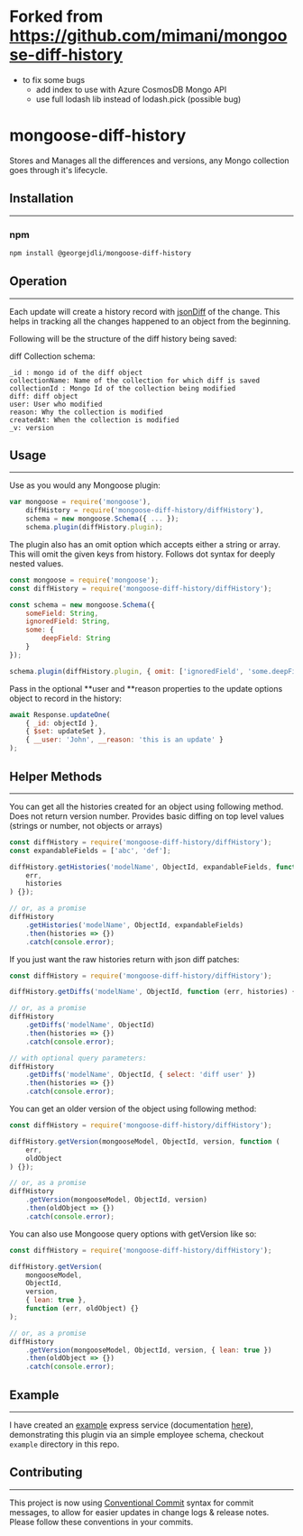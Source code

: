 # Forked from https://github.com/mimani/mongoose-diff-history

-   to fix some bugs
    -   add index to use with Azure CosmosDB Mongo API
    -   use full lodash lib instead of lodash.pick (possible bug)

# mongoose-diff-history

Stores and Manages all the differences and versions, any Mongo collection goes through it's lifecycle.

## Installation

---

### npm

```sh
npm install @georgejdli/mongoose-diff-history
```

## Operation

---

Each update will create a history record with [jsonDiff](https://github.com/benjamine/jsondiffpatch) of the change. This helps in tracking all the changes happened to an object from the beginning.

Following will be the structure of the diff history being saved:

diff Collection schema:

```
_id : mongo id of the diff object
collectionName: Name of the collection for which diff is saved
collectionId : Mongo Id of the collection being modified
diff: diff object
user: User who modified
reason: Why the collection is modified
createdAt: When the collection is modified
_v: version
```

## Usage

---

Use as you would any Mongoose plugin:

```js
var mongoose = require('mongoose'),
    diffHistory = require('mongoose-diff-history/diffHistory'),
    schema = new mongoose.Schema({ ... });
    schema.plugin(diffHistory.plugin);
```

The plugin also has an omit option which accepts either a string or array. This will omit the given
keys from history. Follows dot syntax for deeply nested values.

```js
const mongoose = require('mongoose');
const diffHistory = require('mongoose-diff-history/diffHistory');

const schema = new mongoose.Schema({
    someField: String,
    ignoredField: String,
    some: {
        deepField: String
    }
});

schema.plugin(diffHistory.plugin, { omit: ['ignoredField', 'some.deepField'] });
```

Pass in the optional **user and **reason properties to the update options object to record in the history:

```js
await Response.updateOne(
    { _id: objectId },
    { $set: updateSet },
    { __user: 'John', __reason: 'this is an update' }
);
```

## Helper Methods

---

You can get all the histories created for an object using following method.
Does not return version number. Provides basic diffing on top level values (strings or number, not objects or arrays)

```js
const diffHistory = require('mongoose-diff-history/diffHistory');
const expandableFields = ['abc', 'def'];

diffHistory.getHistories('modelName', ObjectId, expandableFields, function (
    err,
    histories
) {});

// or, as a promise
diffHistory
    .getHistories('modelName', ObjectId, expandableFields)
    .then(histories => {})
    .catch(console.error);
```

If you just want the raw histories return with json diff patches:

```js
const diffHistory = require('mongoose-diff-history/diffHistory');

diffHistory.getDiffs('modelName', ObjectId, function (err, histories) {});

// or, as a promise
diffHistory
    .getDiffs('modelName', ObjectId)
    .then(histories => {})
    .catch(console.error);

// with optional query parameters:
diffHistory
    .getDiffs('modelName', ObjectId, { select: 'diff user' })
    .then(histories => {})
    .catch(console.error);
```

You can get an older version of the object using following method:

```js
const diffHistory = require('mongoose-diff-history/diffHistory');

diffHistory.getVersion(mongooseModel, ObjectId, version, function (
    err,
    oldObject
) {});

// or, as a promise
diffHistory
    .getVersion(mongooseModel, ObjectId, version)
    .then(oldObject => {})
    .catch(console.error);
```

You can also use Mongoose query options with getVersion like so:

```js
const diffHistory = require('mongoose-diff-history/diffHistory');

diffHistory.getVersion(
    mongooseModel,
    ObjectId,
    version,
    { lean: true },
    function (err, oldObject) {}
);

// or, as a promise
diffHistory
    .getVersion(mongooseModel, ObjectId, version, { lean: true })
    .then(oldObject => {})
    .catch(console.error);
```

## Example

---

I have created an [example](https://github.com/georgejdli/mongoose-diff-history/tree/master/example) express service (documentation [here](https://github.com/georgejdli/mongoose-diff-history/blob/master/example/README.md)), demonstrating this plugin via an simple employee schema, checkout `example` directory in this repo.

## Contributing

---

This project is now using [Conventional Commit](https://www.conventionalcommits.org/en/v1.0.0/) syntax for commit messages, to allow for easier updates in change logs & release notes. Please follow these conventions in your commits.
